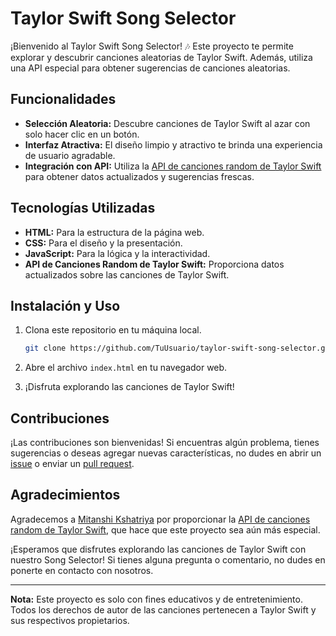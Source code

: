 # Taylor Swift Song Selector

¡Bienvenido al Taylor Swift Song Selector! 🎶 Este proyecto te permite explorar y descubrir canciones aleatorias de Taylor Swift. Además, utiliza una API especial para obtener sugerencias de canciones aleatorias.

## Funcionalidades

- **Selección Aleatoria:** Descubre canciones de Taylor Swift al azar con solo hacer clic en un botón.
- **Interfaz Atractiva:** El diseño limpio y atractivo te brinda una experiencia de usuario agradable.
- **Integración con API:** Utiliza la [API de canciones random de Taylor Swift](https://github.com/MitanshiKshatriya/taylor-swift-api) para obtener datos actualizados y sugerencias frescas.

## Tecnologías Utilizadas

- **HTML:** Para la estructura de la página web.
- **CSS:** Para el diseño y la presentación.
- **JavaScript:** Para la lógica y la interactividad.
- **API de Canciones Random de Taylor Swift:** Proporciona datos actualizados sobre las canciones de Taylor Swift.

## Instalación y Uso

1. Clona este repositorio en tu máquina local.
    ```bash
    git clone https://github.com/TuUsuario/taylor-swift-song-selector.git
    ```

2. Abre el archivo `index.html` en tu navegador web.

3. ¡Disfruta explorando las canciones de Taylor Swift!

## Contribuciones

¡Las contribuciones son bienvenidas! Si encuentras algún problema, tienes sugerencias o deseas agregar nuevas características, no dudes en abrir un [issue](https://github.com/TuUsuario/taylor-swift-song-selector/issues) o enviar un [pull request](https://github.com/TuUsuario/taylor-swift-song-selector/pulls).

## Agradecimientos

Agradecemos a [Mitanshi Kshatriya](https://github.com/MitanshiKshatriya) por proporcionar la [API de canciones random de Taylor Swift](https://github.com/MitanshiKshatriya/taylor-swift-api), que hace que este proyecto sea aún más especial.

¡Esperamos que disfrutes explorando las canciones de Taylor Swift con nuestro Song Selector! Si tienes alguna pregunta o comentario, no dudes en ponerte en contacto con nosotros.

---

**Nota:** Este proyecto es solo con fines educativos y de entretenimiento. Todos los derechos de autor de las canciones pertenecen a Taylor Swift y sus respectivos propietarios.
